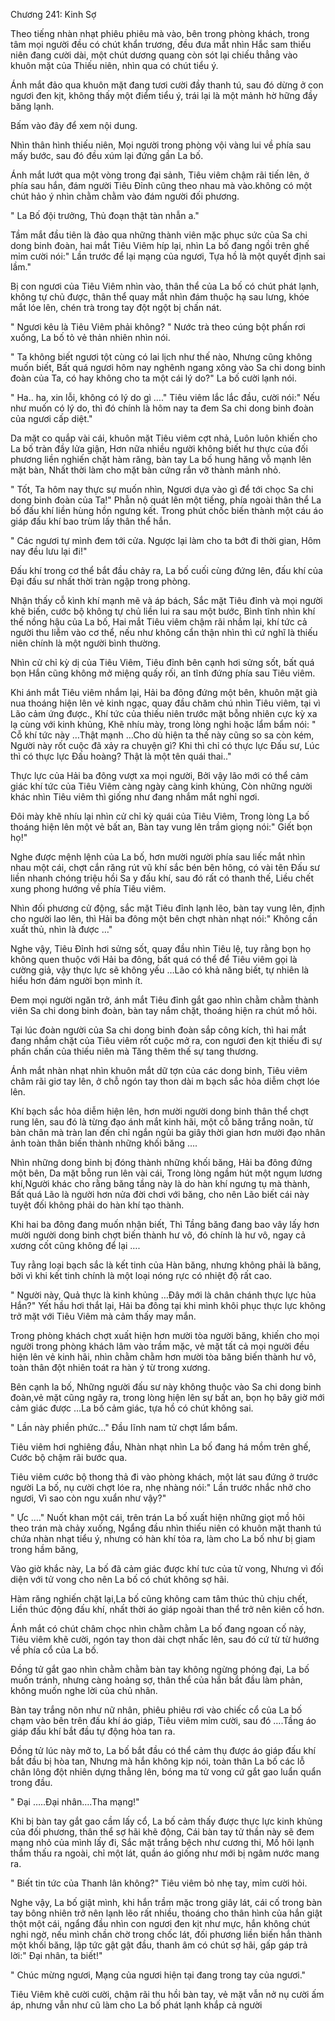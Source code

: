 




Chương 241: Kinh Sợ


Theo tiếng nhàn nhạt phiêu phiêu mà vào, bên trong phòng khách, trong tâm mọi người đều có chút khẩn trương, đều đưa mắt nhìn Hắc sam thiếu niên đang cười dài, một chút dương quang còn sót lại chiếu thẳng vào khuôn mặt của Thiếu niên, nhìn qua có chút tiểu ý.

Ánh mắt đảo qua khuôn mặt đang tươi cười đầy thanh tú, sau đó dừng ở con ngươi đen kịt, không thấy một điểm tiểu ý, trái lại là một mảnh hờ hững đầy băng lạnh.

Bấm vào đây để xem nội dung.

Nhìn thân hình thiếu niên, Mọi người trong phòng vội vàng lui về phía sau mấy bước, sau đó đều xúm lại đứng gần La bố.

Ánh mắt lướt qua một vòng trong đại sảnh, Tiêu viêm chậm rãi tiến lên, ở phía sau hắn, đám người Tiêu Đỉnh cũng theo nhau mà vào.không có một chút hảo ý nhìn chằm chằm vào đám người đối phương.

" La Bố đội trưởng, Thủ đoạn thật tàn nhẫn a."

Tầm mắt đầu tiên là đảo qua những thành viên mặc phục sức của Sa chi dong binh đoàn, hai mắt Tiêu Viêm híp lại, nhìn La bố đang ngồi trên ghế mỉm cười nói:" Lần trước để lại mạng của ngươi, Tựa hồ là một quyết định sai lầm."

Bị con ngươi của Tiêu Viêm nhìn vào, thân thể của La bố có chút phát lạnh, không tự chủ được, thân thể quay mắt nhìn đám thuộc hạ sau lưng, khóe mắt lóe lên, chén trà trong tay đột ngột bị chấn nát.

" Ngươi kêu là Tiêu Viêm phải không? " Nước trà theo cúng bột phấn rơi xuống, La bố tỏ vẻ thản nhiên nhìn nói.

" Ta không biết ngươi tột cùng có lai lịch như thế nào, Nhưng cũng không muốn biết, Bất quá ngươi hôm nay nghênh ngang xông vào Sa chi dong binh đoàn của Ta, có hay không cho ta một cái lý do?" La bố cười lạnh nói.

" Ha.. ha, xin lỗi, không có lý do gì …." Tiêu viêm lắc lắc đầu, cười nói:" Nếu như muốn có lý do, thì đó chính là hôm nay ta đem Sa chi dong binh đoàn của ngươi cấp diệt."

Da mặt co quắp vài cái, khuôn mặt Tiêu viêm cợt nhả, Luôn luôn khiến cho La bố tràn đầy lửa giận, Hơn nữa nhiều người không biết hư thực của đối phương liền nghiến chặt hàm răng, bàn tay La bố hung hăng vỗ mạnh lên mặt bàn, Nhất thời làm cho mặt bàn cứng rắn vỡ thành mảnh nhỏ.

" Tốt, Ta hôm nay thực sự muốn nhìn, Ngươi dựa vào gì để tới chọc Sa chi dong binh đoàn của Ta!" Phẫn nộ quát lên một tiếng, phía ngoài thân thể La bố đấu khí liền hùng hồn ngưng kết. Trong phút chốc biến thành một cáu áo giáp đấu khí bao trùm lấy thân thể hắn.

" Các ngươi tự mình đem tới cửa. Ngược lại làm cho ta bớt đi thời gian, Hôm nay đều lưu lại đi!"

Đấu khí trong cơ thể bắt đầu chảy ra, La bố cuối cùng đứng lên, đấu khí của Đại đấu sư nhất thời tràn ngập trong phòng.

Nhận thấy cỗ kình khí mạnh mẽ và áp bách, Sắc mặt Tiêu đỉnh và mọi người khẽ biến, cước bộ không tự chủ liền lui ra sau một bước, Bình tĩnh nhìn khí thế nồng hậu của La bố, Hai mắt Tiêu viêm chậm rãi nhắm lại, khí tức cả người thu liễm vào cơ thể, nếu như không cẩn thận nhìn thì cứ nghĩ là thiếu niên chính là một người bình thường.

Nhìn cử chỉ kỳ dị của Tiêu Viêm, Tiêu đỉnh bên cạnh hơi sửng sốt, bất quá bọn Hắn cũng không mở miệng quấy rối, an tĩnh đứng phía sau Tiêu viêm.

Khi ánh mắt Tiêu viêm nhắm lại, Hải ba đông đứng một bên, khuôn mặt già nua thoáng hiện lên vẻ kinh ngạc, quay đầu chăm chú nhìn Tiêu viêm, tại vì Lão cảm ứng được., Khí tức của thiếu niên trước mặt bỗng nhiên cực kỳ xa lạ cùng với kinh khủng, Khẽ nhíu mày, trong lòng nghi hoặc lẩm bẩm nói: " Cỗ khí tức này …Thật mạnh …Cho dù hiện ta thế này cũng so sa còn kém, Người này rốt cuộc đã xảy ra chuyện gì? Khi thì chỉ có thực lực Đấu sư, Lúc thì có thực lực Đấu hoàng? Thật là một tên quái thai.."

Thực lực của Hải ba đông vượt xa mọi người, Bởi vậy lão mới có thể cảm giác khí tức của Tiêu Viêm càng ngày càng kinh khủng, Còn những người khác nhìn Tiêu viêm thì giống như đang nhắm mắt nghỉ ngơi.

Đôi mày khẽ nhíu lại nhìn cử chỉ kỳ quái của Tiêu Viêm, Trong lòng La bố thoáng hiện lên một vẻ bất an, Bàn tay vung lên trầm giọng nói:" Giết bọn họ!"

Nghe được mệnh lệnh của La bố, hơn mười người phía sau liếc mắt nhìn nhau một cái, chợt cắn răng rút vũ khí sắc bén bên hông, có vài tên Đấu sư liền nhanh chóng triệu hồi Sa y đấu khí, sau đó rất có thanh thế, Liều chết xung phong hướng về phía Tiêu viêm.

Nhìn đối phương cử động, sắc mặt Tiêu đỉnh lạnh lẽo, bàn tay vung lên, định cho người lao lên, thì Hải ba đông một bên chợt nhàn nhạt nói:" Không cần xuất thủ, nhìn là được …"

Nghe vậy, Tiêu Đỉnh hơi sửng sốt, quay đầu nhìn Tiêu lệ, tuy rằng bọn họ không quen thuộc với Hải ba đông, bất quá có thể để Tiêu viêm gọi là cường giả, vậy thực lực sẽ không yếu …Lão có khả năng biết, tự nhiên là hiểu hơn đám người bọn mình ít.

Đem mọi người ngăn trở, ánh mắt Tiêu đỉnh gắt gao nhìn chằm chằm thành viên Sa chi dong binh đoàn, bàn tay nắm chặt, thoáng hiện ra chút mồ hôi.

Tại lúc đoàn người của Sa chi dong binh đoàn sắp công kích, thì hai mắt đang nhắm chặt của Tiêu viêm rốt cuộc mở ra, con ngươi đen kịt thiếu đi sự phấn chấn của thiếu niên mà Tăng thêm thế sự tang thương.

Ánh mắt nhàn nhạt nhìn khuôn mắt dữ tợn của các dong binh, Tiêu viêm châm rãi giơ tay lên, ở chỗ ngón tay thon dài m bạch sắc hỏa diễm chợt lóe lên.

Khí bạch sắc hỏa diễm hiện lên, hơn mười người dong binh thân thể chợt rung lên, sau đó là từng đạo ánh mắt kinh hãi, một cỗ băng trắng noãn, từ bàn chân mà tràn lan đến chỉ ngắn ngủi ba giây thời gian hơn mười đạo nhân ảnh toàn thân biến thành những khối băng ….

Nhìn những dong binh bị đóng thành những khối băng, Hải ba đông đứng một bên, Da mặt bỗng run lên vài cái, Trong lòng ngầm hút một ngụm lương khí,Người khác cho rằng băng tầng này là do hàn khí ngưng tụ mà thành, Bất quá Lão là người hơn nửa đời chơi với băng, cho nên Lão biết cái này tuyệt đối không phải do hàn khí tạo thành.

Khi hai ba đông đang muốn nhận biết, Thì Tầng băng đang bao vây lấy hơn mười người dong binh chợt biến thành hư vô, đó chính là hư vô, ngay cả xương cốt cũng không để lại ….

Tuy rằng loại bạch sắc là kết tinh của Hàn băng, nhưng không phải là băng, bởi vì khi kết tinh chính là một loại nóng rực có nhiệt độ rất cao.

" Người này, Quả thực là kinh khủng …Đây mới là chân chánh thực lực hủa Hắn?" Yết hầu hơi thắt lại, Hải ba đông tại khi mình khôi phục thực lực không trở mặt với Tiêu Viêm mà cảm thấy may mắn.

Trong phòng khách chợt xuất hiện hơn mười tòa người băng, khiến cho mọi người trong phòng khách lâm vào trầm mặc, vẻ mặt tất cả mọi người đều hiện lên vẻ kinh hãi, nhìn chằm chằm hơn mười tòa băng biến thành hư vô, toàn thân đột nhiên toát ra hàn ý từ trong xương.

Bên cạnh la bố, Những người đấu sư này không thuộc vào Sa chi dong binh đoàn,vẻ mặt cũng ngây ra, trong lòng hiện lên sự bất an, bọn họ bây giờ mới cảm giác được …La bố cảm giác, tựa hồ có chút không sai.

" Lần này phiền phức…" Đầu lĩnh nam tử chợt lẩm bẩm.

Tiêu viêm hơi nghiêng đầu, Nhàn nhạt nhìn La bố đang há mồm trên ghế, Cước bộ chậm rãi bước qua.

Tiêu viêm cước bộ thong thả đi vào phòng khách, một lát sau đứng ở trước người La bố, nụ cười chợt lóe ra, nhẹ nhàng nói:" Lần trước nhắc nhở cho ngươi, Vì sao còn ngu xuẩn như vậy?"

" Ực …." Nuốt khan một cái, trên trán La bố xuất hiện những giọt mồ hôi theo trán mà chảy xuống, Ngẩng đầu nhìn thiếu niên có khuôn mặt thanh tú chứa nhàn nhạt tiểu ý, nhưng có hàn khí tỏa ra, làm cho La bố như bị giam trong hầm băng,

Vào giờ khắc này, La bố đã cảm giác được khí tưc của tử vong, Nhưng vì đối diện với tử vong cho nên La bố có chút không sợ hãi.

Hàm răng nghiến chặt lại,La bố cũng không cam tâm thúc thủ chịu chết, Liền thúc động đấu khí, nhất thời áo giáp ngoài than thể trở nên kiên cố hơn.

Ánh mắt có chút châm chọc nhìn chằm chằm La bố đang ngoan cố này, Tiêu viêm khẽ cười, ngón tay thon dài chợt nhấc lên, sau đó cứ từ từ hướng về phía cổ của La bố.

Đồng tử gắt gao nhìn chằm chằm bàn tay không ngừng phóng đại, La bố muốn tránh, nhưng càng hoảng sợ, thân thể của hắn bắt đầu làm phản, không muốn nghe lời của chủ nhân.

Bàn tay trắng nõn như nữ nhân, phiêu phiêu rơi vào chiếc cổ của La bố chạm vào bên trên đấu khí áo giáp, Tiêu viêm mỉm cười, sau đó ….Tầng áo giáp đấu khí bắt đầu tự động hòa tan ra.

Đồng tử lúc này mở to, La bố bắt đầu có thể cảm thụ được áo giáp đấu khí bắt đầu bị hòa tan, Nhưng mà hắn không kịp nói, toàn thân La bố các lỗ chân lông đột nhiên dựng thẳng lên, bóng ma tử vong cứ gắt gao luẩn quẩn trong đầu.

" Đại …..Đại nhân….Tha mạng!"

Khi bị bàn tay gắt gao cầm lấy cổ, La bố cảm thấy được thực lực kinh khủng của đối phương, thân thể sợ hãi khẽ động, Cái bàn tay tử thần này sẽ đem mạng nhỏ của mình lấy đi, Sắc mặt trắng bệch như cương thi, Mồ hôi lạnh thẩm thấu ra ngoài, chỉ một lát, quần áo giống như mới bị ngâm nước mang ra.

" Biết tin tức của Thanh lân không?" Tiêu viêm bỏ nhẹ tay, mỉm cười hỏi.

Nghe vậy, La bố giật mình, khi hắn trầm mặc trong giây lát, cái cố trong bàn tay bông nhiên trở nên lạnh lẽo rất nhiều, thoáng cho thân hình của hắn giật thột một cái, ngẩng đầu nhìn con ngươi đen kịt như mực, hắn không chút nghi ngờ, nếu mình chần chờ trong chốc lát, đối phương liền biến hắn thành một khối băng, lập tức gật gật đầu, thanh âm có chút sợ hãi, gấp gáp trả lời:" Đại nhân, ta biết!"

" Chúc mừng ngươi, Mạng của ngươi hiện tại đang trong tay của ngươi."

Tiêu Viêm khẽ cười cười, chậm rãi thu hồi bàn tay, vẻ mặt vẫn nở nụ cười ấm áp, nhưng vẫn như cũ làm cho La bố phát lạnh khắp cả người




